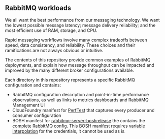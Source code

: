 ## RabbitMQ workloads

We all want the best performance from our messaging technology. We want the lowest possible message latency; message delivery reliability; and the most efficient use of RAM, storage, and CPU.

Rapid messaging workflows involve many complex tradeoffs between speed, data consistency, and reliability. These choices and their ramifications are not always obvious or intuitive.

The contents of this repository provide common examples of RabbitMQ deployments, and explain how message throughput can be impacted and improved by the many different broker configurations available.

Each directory in this repository represents a specific RabbitMQ configuration and contains:

* RabbitMQ configuration description and point-in-time performance observations, as well as links to metrics dashboards and RabbitMQ Management UI
* CloudFoundry manifest for [PerfTest](https://github.com/rabbitmq/rabbitmq-perf-test) that captures every producer and consumer configuration
* BOSH manifest for [rabbitmq-server-boshrelease](https://github.com/rabbitmq/rabbitmq-server-boshrelease) the contains the complete RabbitMQ config. This BOSH manifest requires [variable interpolation](http://bosh.io/docs/cli-int.html) for the credentials, it cannot be used as is.
